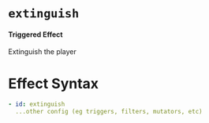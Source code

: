 # `extinguish`
#### Triggered Effect

Extinguish the player

# Effect Syntax
```yaml
- id: extinguish
  ...other config (eg triggers, filters, mutators, etc)
```